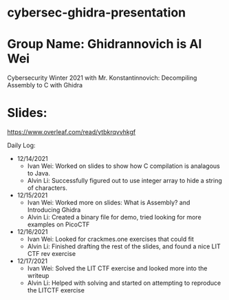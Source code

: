 # cybersec-ghidra-presentation
# Group Name: Ghidrannovich is Al Wei
Cybersecurity Winter 2021 with Mr. Konstantinnovich: Decompiling Assembly to C with Ghidra

# Slides:
https://www.overleaf.com/read/ytbkrqvvhkgf

Daily Log:
- 12/14/2021
    - Ivan Wei: Worked on slides to show how C compilation is analagous to Java.
    - Alvin Li: Successfully figured out to use integer array to hide a string of characters.
- 12/15/2021
    - Ivan Wei: Worked more on slides: What is Assembly? and Introducing Ghidra
    - Alvin Li: Created a binary file for demo, tried looking for more examples on PicoCTF
- 12/16/2021
    - Ivan Wei: Looked for crackmes.one exercises that could fit
    - Alvin Li: Finished drafting the rest of the slides, and found a nice LIT CTF rev exercise 
- 12/17/2021
    - Ivan Wei: Solved the LIT CTF exercise and looked more into the writeup 
    - Alvin Li: Helped with solving and started on attempting to reproduce the LITCTF exercise
